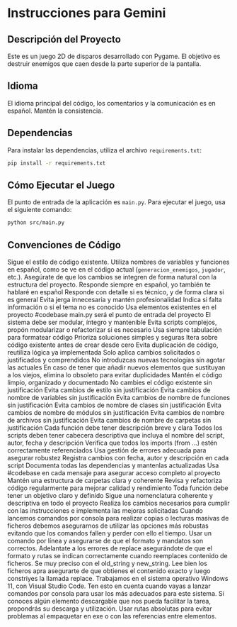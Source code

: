 # Instrucciones para Gemini

## Descripción del Proyecto
Este es un juego 2D de disparos desarrollado con Pygame. El objetivo es destruir enemigos que caen desde la parte superior de la pantalla.

## Idioma
El idioma principal del código, los comentarios y la comunicación es en español. Mantén la consistencia.

## Dependencias
Para instalar las dependencias, utiliza el archivo `requirements.txt`:
```bash
pip install -r requirements.txt
```

## Cómo Ejecutar el Juego
El punto de entrada de la aplicación es `main.py`. Para ejecutar el juego, usa el siguiente comando:
```bash
python src/main.py
```

## Convenciones de Código
Sigue el estilo de código existente.
Utiliza nombres de variables y funciones en español, como se ve en el código actual (`generacion_enemigos`, `jugador`, etc.).
Asegúrate de que los cambios se integren de forma natural con la estructura del proyecto.
Responde siempre en español, yo también te hablaré en español
Responde con detalle si es técnico, y de forma clara si es general
Evita jerga innecesaria y mantén profesionalidad
Indica si falta información o si el tema no es conocido
Usa elementos existentes en el proyecto #codebase
main.py será el punto de entrada del proyecto
El sistema debe ser modular, íntegro y mantenible
Evita scripts complejos, propón modularizar o refactorizar si es necesario
Usa siempre tabulación para formatear código
Prioriza soluciones simples y seguras
Itera sobre código existente antes de crear desde cero
Evita duplicación de código, reutiliza lógica ya implementada
Solo aplica cambios solicitados o justificados y comprendidos
No introduzcas nuevas tecnologías sin agotar las actuales
En caso de tener que añadir nuevos elementos que sustituyan a los viejos, elimina lo obsoleto para evitar duplicidades
Mantén el código limpio, organizado y documentado
No cambies el código existente sin justificación
Evita cambios de estilo sin justificación
Evita cambios de nombre de variables sin justificación
Evita cambios de nombre de funciones sin justificación
Evita cambios de nombre de clases sin justificación
Evita cambios de nombre de módulos sin justificación
Evita cambios de nombre de archivos sin justificación
Evita cambios de nombre de carpetas sin justificación
Cada función debe tener descripción breve y clara
Todos los scripts deben tener cabecera descriptiva que incluya el nombre del script, autor, fecha y descripción
Verifica que todos los imports (from ...) estén correctamente referenciados
Usa gestión de errores adecuada para asegurar robustez
Registra cambios con fecha, autor y descripción en cada script
Documenta todas las dependencias y mantenlas actualizadas
Usa #codebase en cada mensaje para asegurar acceso completo al proyecto
Mantén una estructura de carpetas clara y coherente
Revisa y refactoriza código regularmente para mejorar calidad y rendimiento
Toda función debe tener un objetivo claro y definido
Sigue una nomenclatura coherente y descriptiva en todo el proyecto
Realiza los cambios necesarios para cumplir con las instrucciones e implementa las mejoras solicitadas
Cuando lancemos comandos por consola para realizar copias o lecturas masivas de ficheros debemos asegurarnos de utilizar las opciones más robustas evitando que los comandos fallen y perder con ello el tiempo. Usar un comando por línea y asegurarse de que el formato y mandatos son correctos.
Adelantate a los errores de replace asegurándote de que el formato y rutas se indican correctamente cuando reemplaces contenido de ficheros. Se muy preciso con el old_string y new_string. Lee bien los ficheros apra asegurarte de que obtienes el contenido exacto y luego constriyes la llamada replace.
Trabajamos en el sistema operativo Windows 11, con Visual Studio Code. Ten esto en cuenta cuando vayas a lanzar comandos por consola para usar los más adecuados para este sistema. Si conoces algún elemento descargable que nos pueda facilitar la tarea, propondrás su descarga y utilización.
Usar rutas absolutas para evitar problemas al empaquetar en exe o con las referencias entre elementos.